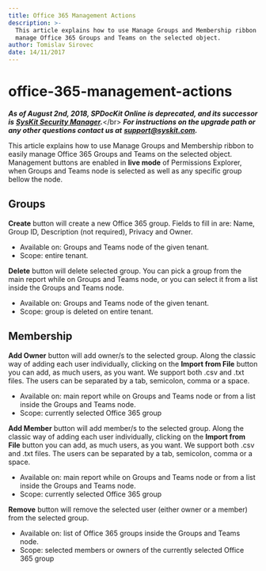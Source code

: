 ```yaml
---
title: Office 365 Management Actions
description: >-
  This article explains how to use Manage Groups and Membership ribbon to easily
  manage Office 365 Groups and Teams on the selected object.
author: Tomislav Sirovec
date: 14/11/2017
---
```


# office-365-management-actions

_**As of August 2nd, 2018, SPDocKit Online is deprecated, and its successor is**_ [_**SysKit Security Manager**_](https://www.syskit.com/products/security-manager/)_**.**_&lt;/br&gt; _**For instructions on the upgrade path or any other questions contact us at**_ [_**support@syskit.com**_](mailto:support@syskit.com)_**.**_

This article explains how to use Manage Groups and Membership ribbon to easily manage Office 365 Groups and Teams on the selected object.  
Management buttons are enabled in **live mode** of Permissions Explorer, when Groups and Teams node is selected as well as any specific group bellow the node.

## Groups

**Create** button will create a new Office 365 group. Fields to fill in are: Name, Group ID, Description \(not required\), Privacy and Owner.

* Available on: Groups and Teams node of the given tenant.
* Scope: entire tenant.

**Delete** button will delete selected group. You can pick a group from the main report while on Groups and Teams node, or you can select it from a list inside the Groups and Teams node.

* Available on: Groups and Teams node of the given tenant.
* Scope: group is deleted on entire tenant.

## Membership

**Add Owner** button will add owner/s to the selected group. Along the classic way of adding each user individually, clicking on the **Import from File** button you can add, as much users, as you want. We support both .csv and .txt files. The users can be separated by a tab, semicolon, comma or a space.

* Available on: main report while on Groups and Teams node or from a list inside the Groups and Teams node.
* Scope: currently selected Office 365 group

**Add Member** button will add member/s to the selected group. Along the classic way of adding each user individually, clicking on the **Import from File** button you can add, as much users, as you want. We support both .csv and .txt files. The users can be separated by a tab, semicolon, comma or a space.

* Available on: main report while on Groups and Teams node or from a list inside the Groups and Teams node.
* Scope: currently selected Office 365 group 

**Remove** button will remove the selected user \(either owner or a member\) from the selected group.

* Available on: list of Office 365 groups inside the Groups and Teams node.
* Scope: selected members or owners of the currently selected Office 365 group

